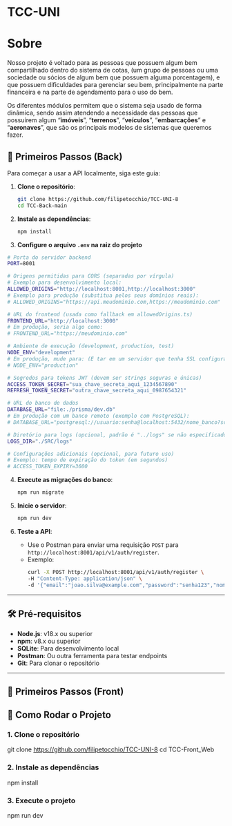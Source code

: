 # TCC-UNI

# Sobre

Nosso projeto é voltado para as pessoas que possuem algum bem compartilhado dentro do sistema de cotas, (um grupo de pessoas ou uma sociedade ou sócios de algum bem que possuem alguma porcentagem), e que possuem dificuldades para gerenciar seu bem, principalmente na parte financeira e na parte de agendamento para o uso do bem.

Os diferentes módulos permitem que o sistema seja usado de forma dinâmica, sendo assim atendendo a necessidade das pessoas que possuírem algum “**imóveis**”, “**terrenos**”, “**veículos**”, “**embarcações**” e “**aeronaves**”, que são os principais modelos de sistemas que queremos fazer.


## 🚀 Primeiros Passos (Back)

Para começar a usar a API localmente, siga este guia:

1. **Clone o repositório**:
   ```bash
   git clone https://github.com/filipetocchio/TCC-UNI-8
   cd TCC-Back-main
   ```

2. **Instale as dependências**:
   ```bash
   npm install
   ```

3. **Configure o arquivo `.env` na raiz do projeto** 

```bash
# Porta do servidor backend
PORT=8001

# Origens permitidas para CORS (separadas por vírgula)
# Exemplo para desenvolvimento local:
ALLOWED_ORIGINS="http://localhost:8001,http://localhost:3000"
# Exemplo para produção (substitua pelos seus domínios reais):
# ALLOWED_ORIGINS="https://api.meudominio.com,https://meudominio.com"

# URL do frontend (usada como fallback em allowedOrigins.ts)
FRONTEND_URL="http://localhost:3000"
# Em produção, seria algo como:
# FRONTEND_URL="https://meudominio.com"

# Ambiente de execução (development, production, test)
NODE_ENV="development"
# Em produção, mude para: (E tar em um servidor que tenha SSL configurado)
# NODE_ENV="production"

# Segredos para tokens JWT (devem ser strings seguras e únicas)
ACCESS_TOKEN_SECRET="sua_chave_secreta_aqui_1234567890"
REFRESH_TOKEN_SECRET="outra_chave_secreta_aqui_0987654321"

# URL do banco de dados
DATABASE_URL="file:./prisma/dev.db"
# Em produção com um banco remoto (exemplo com PostgreSQL):
# DATABASE_URL="postgresql://usuario:senha@localhost:5432/nome_banco?schema=public"

# Diretório para logs (opcional, padrão é "../logs" se não especificado)
LOGS_DIR="./SRC/logs"

# Configurações adicionais (opcional, para futuro uso)
# Exemplo: tempo de expiração do token (em segundos)
# ACCESS_TOKEN_EXPIRY=3600
```

4. **Execute as migrações do banco**:
   ```bash
   npm run migrate
   ```

5. **Inicie o servidor**:
   ```bash
   npm run dev
   ```

6. **Teste a API**:
   - Use o Postman para enviar uma requisição `POST` para `http://localhost:8001/api/v1/auth/register`.
   - Exemplo:
     ```bash
     curl -X POST http://localhost:8001/api/v1/auth/register \
     -H "Content-Type: application/json" \
     -d '{"email":"joao.silva@example.com","password":"senha123","nomeCompleto":"João da Silva","cpf":"12345678901","telefone":"11987654321"}'
     ```

---

## 🛠️ Pré-requisitos

- **Node.js**: v18.x ou superior
- **npm**: v8.x ou superior
- **SQLite**: Para desenvolvimento local
- **Postman**: Ou outra ferramenta para testar endpoints
- **Git**: Para clonar o repositório

---


## 🚀 Primeiros Passos (Front)

## 🚀 Como Rodar o Projeto 

### 1. Clone o repositório


git clone https://github.com/filipetocchio/TCC-UNI-8
cd TCC-Front_Web

### 2. Instale as dependências

npm install

### 3. Execute o projeto

npm run dev    
